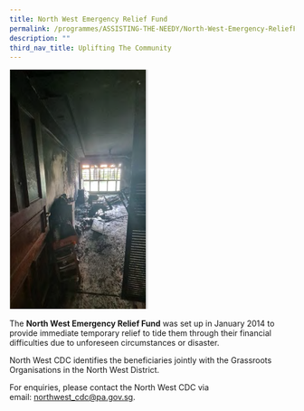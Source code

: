 ```yaml
---
title: North West Emergency Relief Fund
permalink: /programmes/ASSISTING-THE-NEEDY/North-West-Emergency-ReliefFund
description: ""
third_nav_title: Uplifting The Community
---
```

<meta name="description" content="North West Emergency Relief Fund">


![](/images/Fire%20Photo%201.png)

The **North West Emergency Relief Fund** was set up in January 2014 to provide immediate temporary relief to tide them through their financial difficulties due to unforeseen circumstances or disaster. 

North West CDC identifies the beneficiaries jointly with the Grassroots Organisations in the North West District.  
  
For enquiries, please contact the North West CDC via email: [northwest\_cdc@pa.gov.sg](mailto:northwest_cdc@pa.gov.sg).